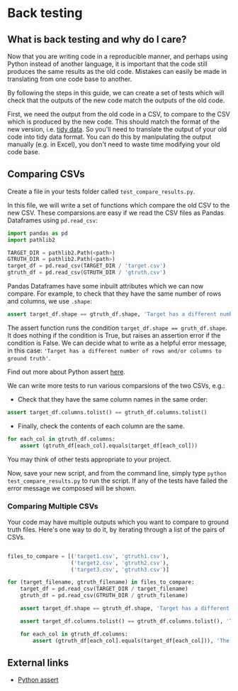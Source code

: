 # Back testing

## What is back testing and why do I care? <a name="what"></a>

Now that you are writing code in a reproducible manner, and perhaps using Python instead of another language, it is important that the code still produces the same results as the old code. Mistakes can easily be made in translating from one code base to another.

By following the steps in this guide, we can create a set of tests which will check that the outputs of the new code match the outputs of the old code.

First, we need the output from the old code in a CSV, to compare to the CSV which is produced by the new code. This should match the format of the new version, i.e. [tidy data][1]. So you'll need to translate the output of your old code into tidy data format. You can do this by manipulating the output manually (e.g. in Excel), you don't need to waste time modifying your old code base.

## Comparing CSVs

Create a file in your tests folder called `test_compare_results.py`.

In this file, we will write a set of functions which compare the old CSV to the new CSV. These comparsions are easy if we read the CSV files as Pandas Dataframes using `pd.read_csv`:

```Python
import pandas as pd
import pathlib2

TARGET_DIR = pathlib2.Path(<path>)
GTRUTH_DIR = pathlib2.Path(<path>)
target_df = pd.read_csv(TARGET_DIR / 'target.csv')
gtruth_df = pd.read_csv(GTRUTH_DIR / 'gtruth.csv')
```

Pandas Dataframes have some inbuilt attributes which we can now compare. For example, to check that they have the same number of rows and columns, we use `.shape`:

```Python
assert target_df.shape == gtruth_df.shape, 'Target has a different number of rows and/or columns to ground truth'
```

The assert function runs the condition `target_df.shape == gruth_df.shape`. It does nothing if the condition is True, but raises an assertion error if the condition is False. We can decide what to write as a helpful error message, in this case: `'Target has a different number of rows and/or columns to ground truth'`.

Find out more about Python assert [here](https://www.w3schools.com/python/ref_keyword_assert.asp).

We can write more tests to run various comparsions of the two CSVs, e.g.:

- Check that they have the same column names in the same order:

```python
assert target_df.columns.tolist() == gtruth_df.columns.tolist()
```

- Finally, check the contents of each column are the same.

```Python
for each_col in gtruth_df.columns:
    assert (gtruth_df[each_col].equals(target_df[each_col]))
```

You may think of other tests appropriate to your project.

Now, save your new script, and from the command line, simply type `python test_compare_results.py` to run the script. If any of the tests have failed the error message we composed will be shown.

### Comparing Multiple CSVs

Your code may have multiple outputs which you want to compare to ground truth files.
Here's one way to do it, by iterating through a list of the pairs of CSVs.

```python

files_to_compare = [('target1.csv', 'gtruth1.csv'),
                    ('target2.csv', 'gtruth2.csv'),
                    ('target3.csv', 'gtruth3.csv')]

for (target_filename, gtruth_filename) in files_to_compare:
    target_df = pd.read_csv(TARGET_DIR / target_filename)
    gtruth_df = pd.read_csv(GTRUTH_DIR / gtruth_filename)

    assert target_df.shape == gtruth_df.shape, 'Target has a different number of rows and/or columns to ground truth'

    assert target_df.columns.tolist() == gtruth_df.columns.tolist(), 'Target has different column names to ground truth'

    for each_col in gtruth_df.columns:
        assert (gtruth_df[each_col].equals(target_df[each_col])), 'The contents of the columns are different'
```

## External links

- [Python assert](https://www.w3schools.com/python/ref_keyword_assert.asp)

[1]: ../general_guidance/tidy-data.md
